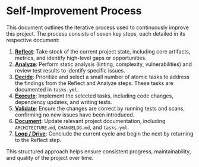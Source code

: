 # Self-Improvement Process

This document outlines the iterative process used to continuously improve this project. The process consists of seven key steps, each detailed in its respective document:

1.  **[Reflect](./reflect.md)**: Take stock of the current project state, including core artifacts, metrics, and identify high-level gaps or opportunities.
2.  **[Analyze](./analyze.md)**: Perform static analysis (linting, complexity, vulnerabilities) and review test results to identify specific issues.
3.  **[Decide](./decide.md)**: Prioritize and select a small number of atomic tasks to address the findings from the Reflect and Analyze steps. These tasks are documented in `tasks.yml`.
4.  **[Execute](./execute.md)**: Implement the selected tasks, including code changes, dependency updates, and writing tests.
5.  **[Validate](./validate.md)**: Ensure the changes are correct by running tests and scans, confirming no new issues have been introduced.
6.  **[Document](./document.md)**: Update relevant project documentation, including `ARCHITECTURE.md`, `CHANGELOG.md`, and `tasks.yml`.
7.  **[Loop / Drive](./loop_drive.md)**: Conclude the current cycle and begin the next by returning to the Reflect step.

This structured approach helps ensure consistent progress, maintainability, and quality of the project over time.
